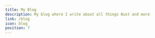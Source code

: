 ```yaml
---
title: My Blog
description: My blog where I write about all things Nuxt and more
link: /blog
icon: blog
position: 7
---
```

